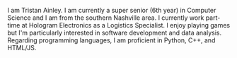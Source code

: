 I am Tristan Ainley. I am currently a super senior (6th year) in Computer Science and I am from the southern Nashville area. I currently work part-time at Hologram Electronics as a Logistics Specialist. I enjoy playing games but I'm particularly interested in software development and data analysis. Regarding programming languages, I am proficient in Python, C++, and HTML/JS. 
